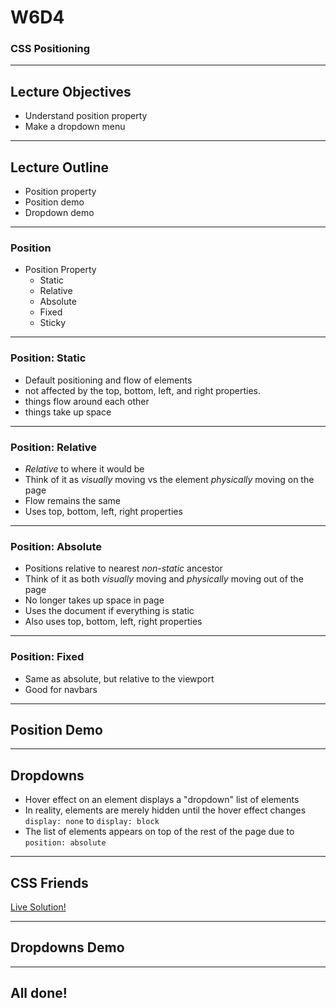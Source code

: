 # W6D4

### CSS Positioning

---

## Lecture Objectives

* Understand position property
* Make a dropdown menu

---

## Lecture Outline

* Position property
* Position demo
* Dropdown demo

---

### Position

+ Position Property
  + Static
  + Relative
  + Absolute
  + Fixed
  + Sticky

---

### Position: Static

* Default positioning and flow of elements
* not affected by the top, bottom, left, and right properties.
* things flow around each other
* things take up space

---

### Position: Relative

* _Relative_ to where it would be
* Think of it as _visually_ moving vs the element _physically_ moving on the page
* Flow remains the same
* Uses top, bottom, left, right properties

---

### Position: Absolute

* Positions relative to nearest _non-static_ ancestor
* Think of it as both _visually_ moving and _physically_ moving out of the page
* No longer takes up space in page
* Uses the document if everything is static
* Also uses top, bottom, left, right properties

---

### Position: Fixed

* Same as absolute, but relative to the viewport
* Good for navbars

---

## Position Demo

---

## Dropdowns

* Hover effect on an element displays a "dropdown" list of elements
* In reality, elements are merely hidden until the hover effect changes `display: none` to `display: block`
* The list of elements appears on top of the rest of the page due to `position: absolute`

---

## CSS Friends

[Live Solution!](http://appacademy.github.io/css-friends/solution/05-cats.html)

---

## Dropdowns Demo

---

## All done!